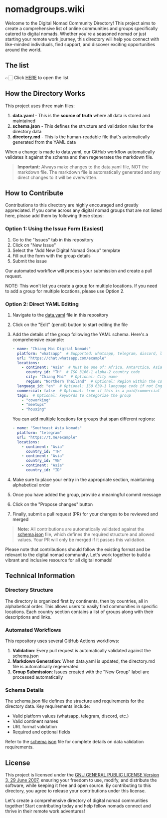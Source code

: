 # nomadgroups.wiki

Welcome to the Digital Nomad Community Directory! This project aims to create a comprehensive list of online communities and groups specifically catered to digital nomads. Whether you're a seasoned nomad or just starting your remote work journey, this directory will help you connect with like-minded individuals, find support, and discover exciting opportunities around the world.

## The list

👉🏻 Click [HERE](directory.md) to open the list

## How the Directory Works

This project uses three main files:

1. **data.yaml** - This is the **source of truth** where all data is stored and maintained
2. **schema.json** - This defines the structure and validation rules for the directory data
3. **directory.md** - This is the human-readable file that's automatically generated from the YAML data

When a change is made to data.yaml, our GitHub workflow automatically validates it against the schema and then regenerates the markdown file.

> **Important:** Always make changes to the data.yaml file, NOT the markdown file. The markdown file is automatically generated and any direct changes to it will be overwritten.

## How to Contribute

Contributions to this directory are highly encouraged and greatly appreciated. If you come across any digital nomad groups that are not listed here, please add them by following these steps:

### Option 1: Using the Issue Form (Easiest)

1. Go to the "Issues" tab in this repository
2. Click on "New Issue"
3. Select the "Add New Digital Nomad Group" template
4. Fill out the form with the group details
5. Submit the issue

Our automated workflow will process your submission and create a pull request.

NOTE: This won't let you create a group for multiple locations. If you need to add a group for multiple locations, please use Option 2.

### Option 2: Direct YAML Editing

1. Navigate to the [data.yaml](data.yaml) file in this repository
2. Click on the "Edit" (pencil) button to start editing the file
3. Add the details of the group following the YAML schema. Here's a comprehensive example:

   ```yaml
   - name: "Chiang Mai Digital Nomads"
     platform: "whatsapp"  # Supported: whatsapp, telegram, discord, linktree, facebook, slack, etc.
     url: "https://chat.whatsapp.com/example"
     locations:
       - continent: "Asia"  # Must be one of: Africa, Antarctica, Asia, Europe, North America, South America, Central America, Oceania
         country_id: "TH"  # ISO 3166-1 alpha-2 country code
         city: "Chiang Mai"  # Optional: City name
         region: "Northern Thailand"  # Optional: Region within the country
     language_id: "en"  # Optional: ISO 639-1 language code if not English
     commercial: false  # Optional: true if this is a paid/commercial group
     tags:  # Optional: keywords to categorize the group
       - "coworking"
       - "meetups"
       - "housing"
   ```

   You can add multiple locations for groups that span different regions:

   ```yaml
   - name: "Southeast Asia Nomads"
     platform: "telegram"
     url: "https://t.me/example"
     locations:
       - continent: "Asia"
         country_id: "TH"
       - continent: "Asia"
         country_id: "VN"
       - continent: "Asia"
         country_id: "ID"
   ```

4. Make sure to place your entry in the appropriate section, maintaining alphabetical order
5. Once you have added the group, provide a meaningful commit message
6. Click on the "Propose changes" button
7. Finally, submit a pull request (PR) for your changes to be reviewed and merged

> **Note:** All contributions are automatically validated against the [schema.json](schema.json) file, which defines the required structure and allowed values. Your PR will only be merged if it passes this validation.

Please note that contributions should follow the existing format and be relevant to the digital nomad community. Let's work together to build a vibrant and inclusive resource for all digital nomads!

## Technical Information

### Directory Structure

The directory is organized first by continents, then by countries, all in alphabetical order.
This allows users to easily find communities in specific locations. Each country section contains a list of groups along with their descriptions and links.

### Automated Workflows

This repository uses several GitHub Actions workflows:

1. **Validation**: Every pull request is automatically validated against the schema.json
2. **Markdown Generation**: When data.yaml is updated, the directory.md file is automatically regenerated
3. **Group Submission**: Issues created with the "New Group" label are processed automatically

### Schema Details

The schema.json file defines the structure and requirements for the directory data. Key requirements include:

- Valid platform values (whatsapp, telegram, discord, etc.)
- Valid continent names
- URL format validation
- Required and optional fields

Refer to the [schema.json](schema.json) file for complete details on data validation requirements.

## License

This project is licensed under the [GNU GENERAL PUBLIC LICENSE Version 3, 29 June 2007](LICENSE), ensuring your freedom to use, modify, and distribute the software, while keeping it free and open source. By contributing to this directory, you agree to release your contributions under this license.

Let's create a comprehensive directory of digital nomad communities together! Start contributing today and help fellow nomads connect and thrive in their remote work adventures!